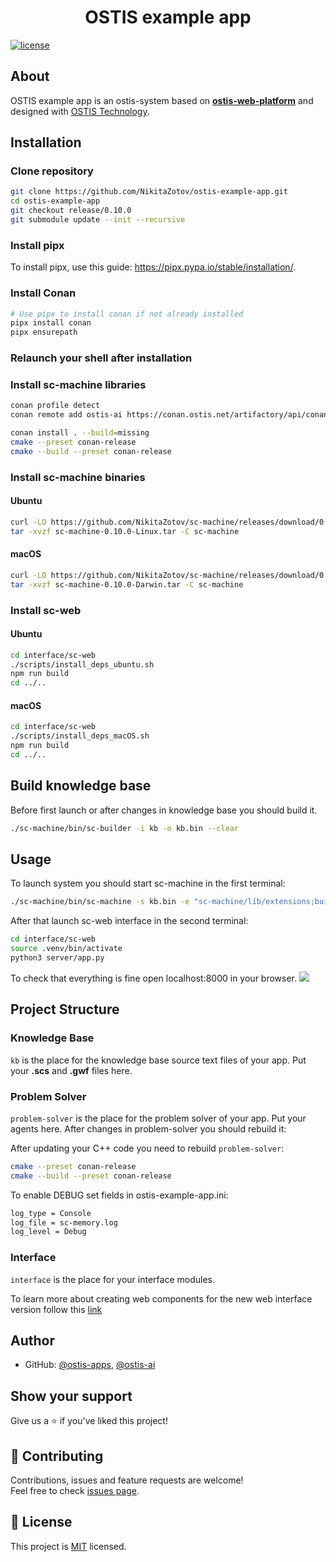 <h1 align="center">OSTIS example app</h1>

[![license](https://img.shields.io/badge/License-MIT-yellow.svg)](LICENSE)

## About

OSTIS example app is an ostis-system based on [**ostis-web-platform**](https://github.com/ostis-ai/ostis-web-platform) and designed with [OSTIS Technology](https://github.com/ostis-ai).

## Installation

### Clone repository

```sh
git clone https://github.com/NikitaZotov/ostis-example-app.git
cd ostis-example-app
git checkout release/0.10.0
git submodule update --init --recursive
```

### Install pipx 

To install pipx, use this guide: https://pipx.pypa.io/stable/installation/.

### Install Conan

```sh
# Use pipx to install conan if not already installed
pipx install conan
pipx ensurepath
```

### Relaunch your shell after installation

### Install sc-machine libraries

```sh
conan profile detect
conan remote add ostis-ai https://conan.ostis.net/artifactory/api/conan/ostis-ai-sc-machine

conan install . --build=missing
cmake --preset conan-release
cmake --build --preset conan-release
```

### Install sc-machine binaries

#### Ubuntu

```sh
curl -LO https://github.com/NikitaZotov/sc-machine/releases/download/0.10.0/sc-machine-0.10.0-Linux.tar.gz
tar -xvzf sc-machine-0.10.0-Linux.tar -C sc-machine
```

#### macOS

```sh
curl -LO https://github.com/NikitaZotov/sc-machine/releases/download/0.10.0/sc-machine-0.10.0-Darwin.tar.gz
tar -xvzf sc-machine-0.10.0-Darwin.tar -C sc-machine
```

### Install sc-web

#### Ubuntu

```sh
cd interface/sc-web
./scripts/install_deps_ubuntu.sh
npm run build
cd ../..
```

#### macOS

```sh
cd interface/sc-web
./scripts/install_deps_macOS.sh
npm run build
cd ../..
```

## Build knowledge base

Before first launch or after changes in knowledge base you should build it. 

```sh
./sc-machine/bin/sc-builder -i kb -o kb.bin --clear
```

## Usage

To launch system you should start sc-machine in the first terminal:
```sh
./sc-machine/bin/sc-machine -s kb.bin -e "sc-machine/lib/extensions;build/Release/extensions"
```

After that launch sc-web interface in the second terminal:

```sh
cd interface/sc-web
source .venv/bin/activate
python3 server/app.py
```

To check that everything is fine open localhost:8000 in your browser.
![](https://i.imgur.com/6SehI5s.png)

## Project Structure

### Knowledge Base

`kb` is the place for the knowledge base source text files of your app. Put your **.scs** and **.gwf** files here.

### Problem Solver

`problem-solver` is the place for the problem solver of your app. Put your agents here. After changes in problem-solver you should rebuild it:

After updating your C++ code you need to rebuild `problem-solver`:  
```sh
cmake --preset conan-release
cmake --build --preset conan-release
```

To enable DEBUG set fields in ostis-example-app.ini:

```sh
log_type = Console
log_file = sc-memory.log
log_level = Debug
```

### Interface

`interface` is the place for your interface modules.

To learn more about creating web components for the new web interface version follow this [link](https://github.com/MikhailSadovsky/sc-machine/tree/example/web/client)

## Author

* GitHub: [@ostis-apps](https://github.com/ostis-apps), [@ostis-ai](https://github.com/ostis-ai)

## Show your support

Give us a ⭐️ if you've liked this project!

## 🤝 Contributing

Contributions, issues and feature requests are welcome!<br />Feel free to check [issues page](https://github.com/ostis-apps/ostis-example-app/issues). 

## 📝 License

This project is [MIT](https://opensource.org/license/mit/) licensed.
